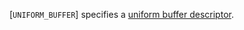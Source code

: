 [`UNIFORM_BUFFER`] specifies a
[uniform buffer descriptor](https://www.khronos.org/registry/vulkan/specs/1.3-extensions/html/vkspec.html#descriptorsets-uniformbuffer).